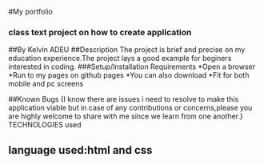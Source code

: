 #My portfolio
### class text project on how to create application
##By Kelvin ADEU
##Description
The project is brief and precise on my education experience.The project lays a good example for beginers interested in coding.
###Setup/Installation Requirements
*Open a browser
*Run to my pages on github pages
*You can also download
*Fit for both mobile and pc screens

##Known Bugs
{I know there are issues i need to resolve to make this application viable but in case of any contributions or concerns,please you are highly welcome to share with me since we learn from one another.}
TECHNOLOGIES used
## language used:html and css
